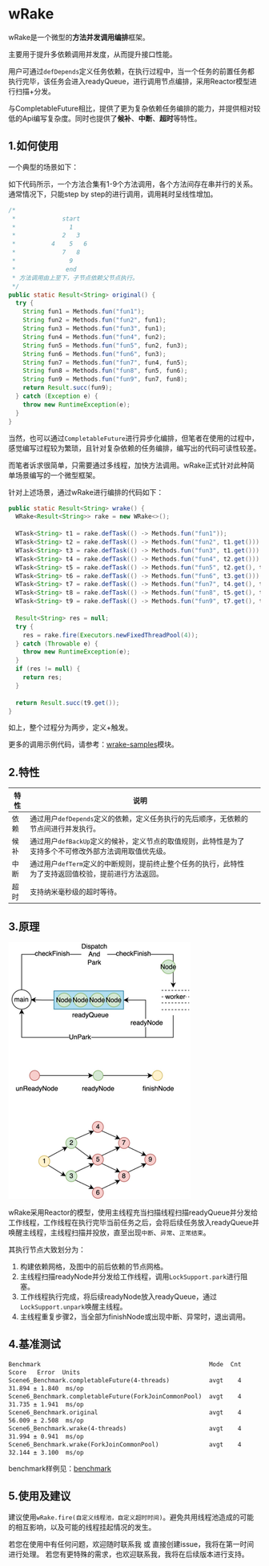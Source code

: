 # wRake
wRake是一个微型的**方法并发调用编排**框架。

主要用于提升多依赖调用并发度，从而提升接口性能。

用户可通过`defDepends`定义任务依赖，在执行过程中，当一个任务的前置任务都执行完毕，该任务会进入readyQueue，进行调用节点编排，采用Reactor模型进行扫描+分发。

与CompletableFuture相比，提供了更为复杂依赖任务编排的能力，并提供相对较低的Api编写复杂度。同时也提供了**候补**、**中断**、**超时**等特性。

## 1.如何使用

一个典型的场景如下：

如下代码所示，一个方法合集有1-9个方法调用，各个方法间存在串并行的关系。通常情况下，只能step by step的进行调用，调用耗时呈线性增加。

```java
/*
 *             start
 *               1
 *             2   3
 *          4    5   6
 *             7   8
 *               9
 *              end
 * 方法调用由上至下，子节点依赖父节点执行。
 */
public static Result<String> original() {
  try {
    String fun1 = Methods.fun("fun1");
    String fun2 = Methods.fun("fun2", fun1);
    String fun3 = Methods.fun("fun3", fun1);
    String fun4 = Methods.fun("fun4", fun2);
    String fun5 = Methods.fun("fun5", fun2, fun3);
    String fun6 = Methods.fun("fun6", fun3);
    String fun7 = Methods.fun("fun7", fun4, fun5);
    String fun8 = Methods.fun("fun8", fun5, fun6);
    String fun9 = Methods.fun("fun9", fun7, fun8);
    return Result.succ(fun9);
  } catch (Exception e) {
    throw new RuntimeException(e);
  }
}
```

当然，也可以通过`CompletableFuture`进行异步化编排，但笔者在使用的过程中，感觉编写过程较为繁琐，且针对复杂依赖的任务编排，编写出的代码可读性较差。

而笔者诉求很简单，只需要通过多线程，加快方法调用。wRake正式针对此种简单场景编写的一个微型框架。

针对上述场景，通过wRake进行编排的代码如下：

```java
public static Result<String> wrake() {
  WRake<Result<String>> rake = new WRake<>();

  WTask<String> t1 = rake.defTask(() -> Methods.fun("fun1"));
  WTask<String> t2 = rake.defTask(() -> Methods.fun("fun2", t1.get())).defDepends(t1);
  WTask<String> t3 = rake.defTask(() -> Methods.fun("fun3", t1.get())).defDepends(t1);
  WTask<String> t4 = rake.defTask(() -> Methods.fun("fun4", t2.get())).defDepends(t2);
  WTask<String> t5 = rake.defTask(() -> Methods.fun("fun5", t2.get(), t3.get())).defDepends(t2, t3);
  WTask<String> t6 = rake.defTask(() -> Methods.fun("fun6", t3.get())).defDepends(t3);
  WTask<String> t7 = rake.defTask(() -> Methods.fun("fun7", t4.get(), t5.get())).defDepends(t4, t5);
  WTask<String> t8 = rake.defTask(() -> Methods.fun("fun8", t5.get(), t6.get())).defDepends(t5, t6);
  WTask<String> t9 = rake.defTask(() -> Methods.fun("fun9", t7.get(), t8.get())).defDepends(t7, t8);

  Result<String> res = null;
  try {
    res = rake.fire(Executors.newFixedThreadPool(4));
  } catch (Throwable e) {
    throw new RuntimeException(e);
  }
  if (res != null) {
    return res;
  }

  return Result.succ(t9.get());
}
```

如上，整个过程分为两步，定义+触发。

更多的调用示例代码，请参考：[wrake-samples](https://github.com/wentry18/wrake/tree/master/wrake-sample)模块。

## 2.特性

| 特性 | 说明                                                         |      |
| ---- | ------------------------------------------------------------ | ---- |
| 依赖 | 通过用户`defDepends`定义的依赖，定义任务执行的先后顺序，无依赖的节点间进行并发执行。 |      |
| 候补 | 通过用户`defBackUp`定义的候补，定义节点的取值规则，此特性是为了支持多个不可修改外部方法调用取值优先级。 |      |
| 中断 | 通过用户`defTerm`定义的中断规则，提前终止整个任务的执行，此特性为了支持返回值校验，提前进行方法返回。 |      |
| 超时 | 支持纳米毫秒级的超时等待。                                   |      |



## 3.原理

<img src="imgs/flow.jpg" alt="工作流程" style="zoom:50%;" />

wRake采用Reactor的模型，使用主线程充当扫描线程扫描readyQueue并分发给工作线程，工作线程在执行完毕当前任务之后，会将后续任务放入readyQueue并唤醒主线程，主线程扫描并投放，直至出现`中断`、`异常`、`正常结束`。

其执行节点大致划分为：

1. 构建依赖网格，及图中的前后依赖的节点网格。
2. 主线程扫描readyNode并分发给工作线程，调用`LockSupport.park`进行阻塞。
3. 工作线程执行完成，将后续readyNode放入readyQueue，通过`LockSupport.unpark`唤醒主线程。
4. 主线程重复步骤2，当全部为finishNode或出现中断、异常时，退出调用。

## 4.基准测试

```
Benchmark                                               Mode  Cnt   Score   Error  Units
Scene6_Benchmark.completableFuture(4-threads)           avgt    4  31.894 ± 1.840  ms/op
Scene6_Benchmark.completableFuture(ForkJoinCommonPool)  avgt    4  31.735 ± 1.941  ms/op
Scene6_Benchmark.original                               avgt    4  56.009 ± 2.508  ms/op
Scene6_Benchmark.wrake(4-threads)                       avgt    4  31.994 ± 0.941  ms/op
Scene6_Benchmark.wrake(ForkJoinCommonPool)              avgt    4  32.144 ± 3.100  ms/op
```

benchmark样例见：[benchmark](https://github.com/wentry18/wRake/tree/master/wrake-sample/src/main/java/wrake/samples/scene6_benchmark)

## 5.使用及建议

建议使用`wRake.fire(自定义线程池，自定义超时时间)`。避免共用线程池造成的可能的相互影响，以及可能的线程挂起情况的发生。

若您在使用中有任何问题，欢迎随时联系我 或 直接创建issue，我将在第一时间进行处理。
若您有更特殊的需求，也欢迎联系我，我将在后续版本进行支持。